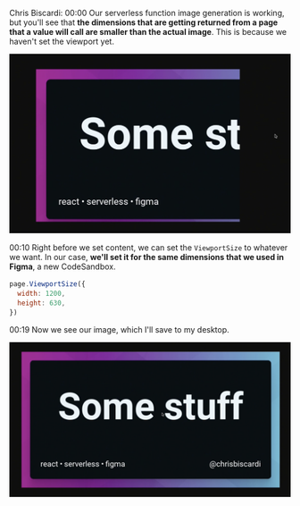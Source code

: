 Chris Biscardi: 00:00 Our serverless function image generation is working, but you'll see that **the dimensions that are getting returned from a page that a value will call are smaller than the actual image**. This is because we haven't set the viewport yet.

![](../images/07-lesson/viewport.png)

00:10 Right before we set content, we can set the `ViewportSize` to whatever we want. In our case, **we'll set it for the same dimensions that we used in Figma**, a new CodeSandbox.

```js
page.ViewportSize({
  width: 1200,
  height: 630,
})
```

00:19 Now we see our image, which I'll save to my desktop.

![](../images/07-lesson/viewport-final.png)
